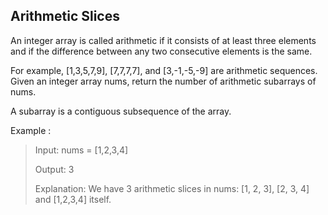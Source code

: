 <h2>Arithmetic Slices </h2>
An integer array is called arithmetic if it consists of at least three elements and if the difference between any two consecutive elements is the same.

For example, [1,3,5,7,9], [7,7,7,7], and [3,-1,-5,-9] are arithmetic sequences.
Given an integer array nums, return the number of arithmetic subarrays of nums.

A subarray is a contiguous subsequence of the array.

 

Example :

>Input: nums = [1,2,3,4]
>
>Output: 3
>
>Explanation: We have 3 arithmetic slices in nums: [1, 2, 3], [2, 3, 4] and [1,2,3,4] itself.
